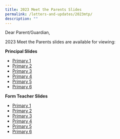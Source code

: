 ```yaml
---
title: 2023 Meet the Parents Slides
permalink: /letters-and-updates/2023mtp/
description: ""
---
```

Dear Parent/Guardian,

2023 Meet the Parents slides are available for viewing:

**Principal Slides**
* [Primary 1](/files/MTP%202023%20Principal%20Slides%20-%20P1%20and%20P2.pdf)
* [Primary 2](/files/MTP%202023%20Principal%20Slides%20-%20P1%20and%20P2.pdf)
* [Primary 3](/files/MTP%202023%20Principal%20Slides%20-%20P3%20and%20P4.pdf)
* [Primary 4](/files/MTP%202023%20Principal%20Slides%20-%20P3%20and%20P4.pdf)
* [Primary 5](/files/MTP%202023%20Principal%20Slides%20-%20P5%20and%20P6.pdf)
* [Primary 6](/files/MTP%202023%20Principal%20Slides%20-%20P5%20and%20P6.pdf)

**Form Teacher Slides**
*  [Primary 1](/files/MTP%202023%20P1.pdf)
*  [Primary 2](/files/MTP%202023%20P2.pdf)
*  [Primary 3](/files/MTP%202023%20P3.pdf)
*  [Primary 4](/files/MTP%202023%20P4.pdf)
*  [Primary 5](/files/MTP%202023%20P5.pdf)
*  [Primary 6](/files/MTP%202023%20P6.pdf)